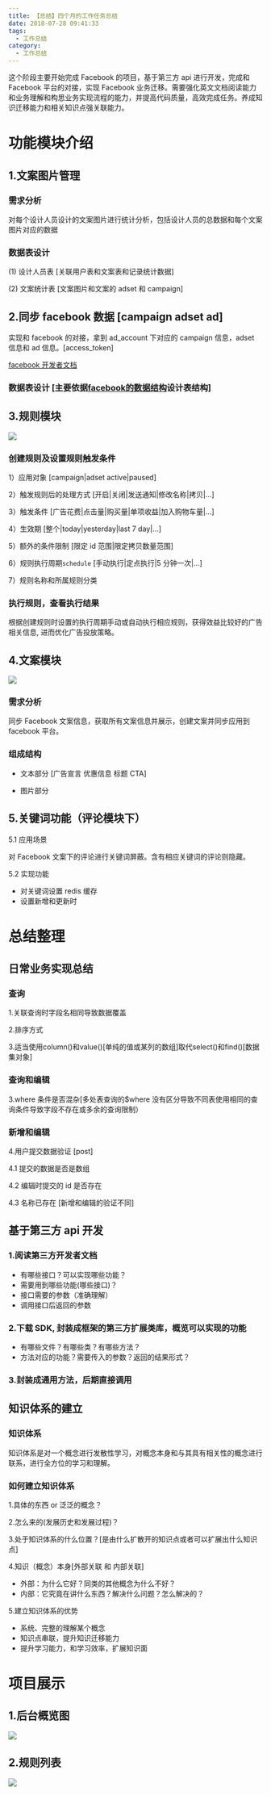 ```yaml
---
title: 【总结】四个月的工作任务总结
date: 2018-07-28 09:41:33
tags:
  - 工作总结
category:
  - 工作总结
---
```


这个阶段主要开始完成 Facebook 的项目，基于第三方 api 进行开发，完成和 Facebook 平台的对接，实现 Facebook 业务迁移。需要强化英文文档阅读能力和业务理解和构思业务实现流程的能力，并提高代码质量，高效完成任务。养成知识迁移能力和相关知识点强关联能力。

<!--more -->

# 功能模块介绍

## 1.文案图片管理

### 需求分析

对每个设计人员设计的文案图片进行统计分析，包括设计人员的总数据和每个文案图片对应的数据

### 数据表设计

(1) 设计人员表 [关联用户表和文案表和记录统计数据]

(2) 文案统计表 [文案图片和文案的 adset 和 campaign]

## 2.同步 facebook 数据 [campaign adset ad]

实现和 facebook 的对接，拿到 ad_account 下对应的 campaign 信息，adset 信息和 ad 信息。[access_token]

[facebook 开发者文档](https://developers.facebook.com/docs/marketing-api/reference/v3.1)

### 数据表设计 [主要依据[facebook的数据结构](https://developers.facebook.com/docs/marketing-api/reference/adgroup)设计表结构]

## 3.规则模块

![](https://ws1.sinaimg.cn/large/005EgYNMgy1furhyuby3zj30l50ihaao.jpg)

### 创建规则及设置规则触发条件

1）应用对象 [campaign|adset active|paused]

2）触发规则后的处理方式 [开启|关闭|发送通知|修改名称|拷贝|...]

3）触发条件 [广告花费|点击量|购买量|单项收益|加入购物车量|...]

4）生效期 [整个|today|yesterday|last 7 day|...]

5）额外的条件限制 [限定 id 范围|限定拷贝数量范围]

6）规则执行周期`schedule` [手动执行|定点执行|5 分钟一次|...]

7）规则名称和所属规则分类

### 执行规则，查看执行结果

根据创建规则时设置的执行周期手动或自动执行相应规则，获得效益比较好的广告相关信息, 进而优化广告投放策略。

## 4.文案模块

![](https://ws1.sinaimg.cn/large/005EgYNMgy1furi6njmqaj30d90chjy9.jpg)

### 需求分析

同步 Facebook 文案信息，获取所有文案信息并展示，创建文案并同步应用到 facebook 平台。

### 组成结构

- 文本部分 [广告宣言 优惠信息 标题 CTA]

- 图片部分

## 5.关键词功能（评论模块下）

5.1 应用场景

对 Facebook 文案下的评论进行关键词屏蔽。含有相应关键词的评论则隐藏。

5.2 实现功能

- 对关键词设置 redis 缓存
- 设置新增和更新时

# 总结整理

## 日常业务实现总结

### 查询

1.关联查询时字段名相同导致数据覆盖

2.排序方式

3.适当使用column()和value()[单纯的值或某列的数组]取代select()和find()[数据集对象]

### 查询和编辑

3.where 条件是否混杂[多处表查询的$where 没有区分导致不同表使用相同的查询条件导致字段不存在或多余的查询限制）

### 新增和编辑

4.用户提交数据验证 [post]

4.1 提交的数据是否是数组

4.2 编辑时提交的 id 是否存在

4.3 名称已存在 [新增和编辑的验证不同]

## 基于第三方 api 开发

### 1.阅读第三方开发者文档

- 有哪些接口？可以实现哪些功能？
- 需要用到哪些功能(哪些接口)？
- 接口需要的参数（准确理解）
- 调用接口后返回的参数

### 2.下载 SDK, 封装成框架的第三方扩展类库，概览可以实现的功能

- 有哪些文件？有哪些类？有哪些方法？
- 方法对应的功能？需要传入的参数？返回的结果形式？

### 3.封装成通用方法，后期直接调用

## 知识体系的建立

### 知识体系

知识体系是对一个概念进行发散性学习，对概念本身和与其具有相关性的概念进行联系，进行全方位的学习和理解。

### 如何建立知识体系

1.具体的东西 or 泛泛的概念？

2.怎么来的(发展历史和发展过程)？

3.处于知识体系的什么位置？[是由什么扩散开的知识点或者可以扩展出什么知识点]

4.知识（概念）本身[外部关联 和 内部关联]

- 外部：为什么它好？同类的其他概念为什么不好？
- 内部：它究竟在讲什么东西？解决什么问题？怎么解决的？

5.建立知识体系的优势

- 系统、完整的理解某个概念
- 知识点串联，提升知识迁移能力
- 提升学习能力，和学习效率，扩展知识面

# 项目展示

## 1.后台概览图

![](https://ws1.sinaimg.cn/large/005EgYNMgy1fup8sr9hxhj31g30hwwfz.jpg)

## 2.规则列表

![](https://ws1.sinaimg.cn/large/005EgYNMgy1furkvqigj0j31hc0jyq5o.jpg)

